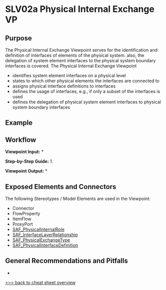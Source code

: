 # SLV02a Physical Internal Exchange VP

## Purpose
The Physical Internal Exchange Viewpoint serves for the identification and definition of interfaces of elements of the physical system. also, the delegation of system element interfaces to the physical system boundary interfaces is covered. The Physical Internal Exchange Viewpoint
* identifies system element interfaces on a physical level
* states to which other physical elements the interfaces are connected to
* assigns physical interface definitions to interfaces
* defines the usage of interfaces, e.g., if only a subset of the interfaces is used
* defines the delegation of physical system element interfaces to physical system boundary interfaces

## Example

## Workflow
**Viewpoint Input:**
* 

**Step-by-Step Guide:**
1.

**Viewpoint Output:**
*  

## Exposed Elements and Connectors
The following Stereotypes / Model Elements are used in the Viewpoint:
* Connector
* FlowProperty
* ItemFlow
* ProxyPort
* [SAF_PhysicalInternalRole](https://github.com/GfSE/SAF-Specification/blob/TdSE2023/stereotypes.md#SAF_PhysicalInternalRole)
* [SAF_InterfaceLayerRelationship](https://github.com/GfSE/SAF-Specification/blob/TdSE2023/stereotypes.md#SAF_InterfaceLayerRelationship)
* [SAF_PhysicalExchangeType](https://github.com/GfSE/SAF-Specification/blob/TdSE2023/stereotypes.md#SAF_PhysicalExchangeType)
* [SAF_PhysicalInterfaceDefinition](https://github.com/GfSE/SAF-Specification/blob/TdSE2023/stereotypes.md##SAF_PhysicalInterfaceDefinition)

## General Recommendations and Pitfalls
* 

[>>> back to cheat sheet overview](../CheatSheet.md)
